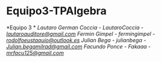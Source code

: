 # Equipo3-TPAlgebra
*Equipo 3 *
*Lautaro German Coccia - LautaroCoccia - lautaroauditore@gmail.com*
*Fermin Gimpel - fermingimpel - rodolfoeustaquio@outlook.es*
*Julian Bega - julianbega - Julian.begamilrad@gmail.com*
*Facundo Ponce - Fakaaa - mrfacu125@gmail.com*
 
